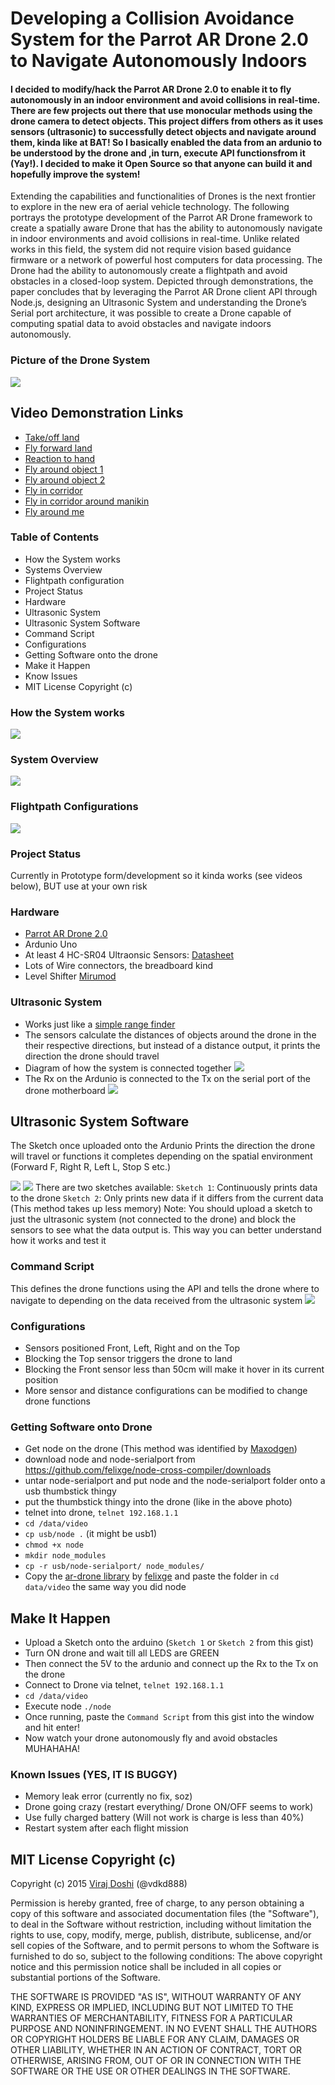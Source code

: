 # Developing a Collision Avoidance System for the Parrot AR Drone 2.0 to Navigate Autonomously Indoors

#### I decided to modify/hack the Parrot AR Drone 2.0 to enable it to fly autonomously in an indoor environment and avoid collisions in real-time. There are few projects out there that use monocular methods using the drone camera to detect objects. This project differs from others as it uses sensors (ultrasonic) to successfully detect objects and navigate around them, kinda like at BAT! So I basically enabled the data from an ardunio to be understood by the drone and ,in turn, execute API functionsfrom it (Yay!). I decided to make it Open Source so that anyone can build it and hopefully improve the system!

Extending the capabilities and functionalities of Drones is the next frontier to explore in the new era of aerial vehicle technology. The following portrays the prototype development of the Parrot AR Drone framework to create a spatially aware Drone that has the ability to autonomously navigate in indoor environments and avoid collisions in real-time. Unlike related works in this field, the system did not require vision based guidance firmware or a network of powerful host computers for data processing. The Drone had the ability to autonomously create a flightpath and avoid obstacles in a closed-loop system. Depicted through demonstrations, the paper concludes that by leveraging the Parrot AR Drone client API through Node.js, designing an Ultrasonic System and understanding the Drone’s Serial port architecture, it was possible to create a Drone capable of computing spatial data to avoid obstacles and navigate indoors autonomously.

### Picture of the Drone System
![](http://s18.postimg.org/b4k7lbkl5/finalproject.png)

## Video Demonstration Links

- [Take/off land](https://www.youtube.com/watch?v=tnUtOJ1HANE)
- [Fly forward land](https://www.youtube.com/watch?v=ha_LJ0GN5-8)
- [Reaction to hand](https://www.youtube.com/watch?v=DDz88Plf-ZM)
- [Fly around object 1](https://www.youtube.com/watch?v=0trEX6bGvBs)
- [Fly around object 2](https://www.youtube.com/watch?v=jnLXxSN--ww)
- [Fly in corridor](https://www.youtube.com/watch?v=5PRqsZNZKbs)
- [Fly in corridor around manikin](https://www.youtube.com/watch?v=fN-N3yeGaZU)
- [Fly around me](https://www.youtube.com/watch?v=IYlJpIIJdXU)

### Table of Contents

- How the System works
- Systems Overview
- Flightpath configuration
- Project Status
- Hardware
- Ultrasonic System
- Ultrasonic System Software
- Command Script
- Configurations
- Getting Software onto the drone
- Make it Happen
- Know Issues
- MIT License Copyright (c)

### How the System works
![](http://s21.postimg.org/9788e9w9j/Sys_Con.png)
### System Overview
![](http://s3.postimg.org/6gyjf1orn/Sys_Over.png)
### Flightpath Configurations
![](http://s11.postimg.org/yhhlyfnr7/Flightpath_Config.png)

### Project Status

Currently in Prototype form/development so it kinda works (see videos below), BUT use at your own risk

### Hardware

- [Parrot AR Drone 2.0](http://ardrone2.parrot.com/)
- Ardunio Uno
- At least 4 HC-SR04 Ultraonsic Sensors: [Datasheet](http://www.micropik.com/PDF/HCSR04.pdf)
- Lots of Wire connectors, the breadboard kind
- Level Shifter [Mirumod](http://people.eecs.ku.edu/~jpince/Project%20Files/Serial%20Port%20&%20Power%20wiring%20diagram.pdf)

### Ultrasonic System

- Works just like a [simple range finder](http://www.instructables.com/id/Ultrasonic-Range-detector-using-Arduino-and-the-SR/)
- The sensors calculate the distances of objects around the drone in the their respective directions, but instead of a distance output, it prints the direction the drone should travel 
- Diagram of how the system is connected together
![](http://s10.postimg.org/xb4nhknxl/Ultra_Sys.png)
- The Rx on the Ardunio is connected to the Tx on the serial port of the drone motherboard
![](http://s29.postimg.org/csb3b3ch3/Droneserial.png)

## Ultrasonic System Software

The Sketch once uploaded onto the Ardunio Prints the direction the drone will travel or functions it completes depending on the spatial environment (Forward F, Right R, Left L, Stop S etc.)

![](http://s8.postimg.org/yg0ox6c05/flowchart1.png)
![](http://s30.postimg.org/4pr2p91td/table.png)
There are two sketches available:
`Sketch 1`: Continuously prints data to the drone
`Sketch 2`: Only prints new data if it differs from the current data (This method takes up less memory)
Note: You should upload a sketch to just the ultrasonic system (not connected to the drone) and block the sensors to see what the data output is. This way you can better understand how it works and test it

### Command Script

This defines the drone functions using the API and tells the drone where to navigate to depending on the data received from the ultrasonic system
![](http://s9.postimg.org/eh0xldxsv/flowchart2.png)

### Configurations

- Sensors positioned Front, Left, Right and on the Top
- Blocking the Top sensor triggers the drone to land
- Blocking the Front sensor less than 50cm will make it hover in its current position
- More sensor and distance configurations can be modified to change drone functions

### Getting Software onto Drone

- Get node on the drone (This method was identified by [Maxodgen](https://gist.github.com/maxogden/4152815))
- download node and node-serialport from https://github.com/felixge/node-cross-compiler/downloads
- untar node-serialport and put node and the node-serialport folder onto a usb thumbstick thingy
- put the thumbstick thingy into the drone (like in the above photo)
- telnet into drone, `telnet 192.168.1.1`
- `cd /data/video`
- `cp usb/node .` (it might be usb1)
- `chmod +x node`
- `mkdir node_modules`
- `cp -r usb/node-serialport/ node_modules/`
- Copy the [ar-drone library](https://github.com/felixge/node-ar-drone) by [felixge](https://github.com/felixge/node-ar-drone) and paste the folder in `cd data/video` the same way you did node

## Make It Happen

- Upload a Sketch onto the arduino (`Sketch 1` or `Sketch 2` from this gist)
- Turn ON drone and wait till all LEDS are GREEN
- Then connect the 5V to the ardunio and connect up the Rx to the Tx on the drone
- Connect to Drone via telnet, `telnet 192.168.1.1`
- `cd /data/video`
- Execute node `./node`
- Once running, paste the `Command Script` from this gist into the window and hit enter!
- Now watch your drone autonomously fly and avoid obstacles MUHAHAHA!

### Known Issues (YES, IT IS BUGGY)

- Memory leak error (currently no fix, soz)
- Drone going crazy (restart everything/ Drone ON/OFF seems to work)
- Use fully charged battery (Will not work is charge is less than 40%)
- Restart system after each flight mission

## MIT License Copyright (c)

Copyright (c) 2015 [Viraj Doshi](https://uk.linkedin.com/in/virajdoshi
) (@vdkd888)

Permission is hereby granted, free of charge, to any person obtaining a copy
of this software and associated documentation files (the "Software"), to deal
in the Software without restriction, including without limitation the rights
to use, copy, modify, merge, publish, distribute, sublicense, and/or sell
copies of the Software, and to permit persons to whom the Software is
furnished to do so, subject to the following conditions:
The above copyright notice and this permission notice shall be included in
all copies or substantial portions of the Software.

THE SOFTWARE IS PROVIDED "AS IS", WITHOUT WARRANTY OF ANY KIND, EXPRESS OR
IMPLIED, INCLUDING BUT NOT LIMITED TO THE WARRANTIES OF MERCHANTABILITY,
FITNESS FOR A PARTICULAR PURPOSE AND NONINFRINGEMENT. IN NO EVENT SHALL THE
AUTHORS OR COPYRIGHT HOLDERS BE LIABLE FOR ANY CLAIM, DAMAGES OR OTHER
LIABILITY, WHETHER IN AN ACTION OF CONTRACT, TORT OR OTHERWISE, ARISING FROM,
OUT OF OR IN CONNECTION WITH THE SOFTWARE OR THE USE OR OTHER DEALINGS IN
THE SOFTWARE.
